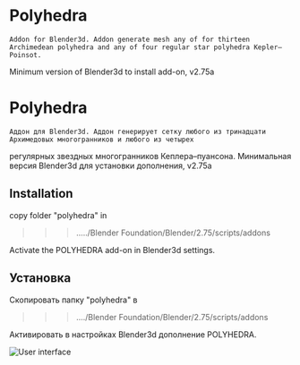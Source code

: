 # Polyhedra
    Addon for Blender3d. Addon generate mesh any of for thirteen Archimedean polyhedra and any of four regular star polyhedra Kepler–Poinsot.
Minimum version of Blender3d to install add-on, v2.75a
# Polyhedra
    Аддон для Blender3d. Аддон генерирует сетку любого из тринадцати Архимедовых многогранников и любого из четырех
регулярных звездных многогранников Кеплера–пуансона.
Минимальная версия Blender3d для установки дополнения, v2.75a

## Installation

copy folder "polyhedra" in

>>>...../Blender Foundation/Blender/2.75/scripts/addons

Activate the POLYHEDRA add-on in Blender3d settings.

## Установка

Скопировать папку "polyhedra" в
>>>..../Blender Foundation/Blender/2.75/scripts/addons

Активировать в настройках Blender3d дополнение POLYHEDRA.

![User interface](https://github.com/alexeylarionov/Polyhedra/blob/master/polyhedra/images/User%20Interface.JPG)
